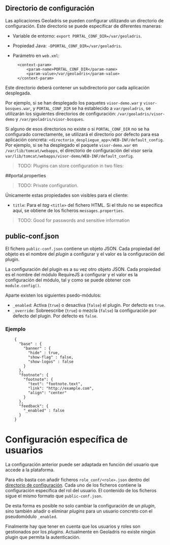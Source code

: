 ## Directorio de configuración

Las aplicaciones Geoladris se pueden configurar utilizando un directorio de configuración. Este directorio se puede especificar de diferentes maneras:

* Variable de entorno: `export PORTAL_CONF_DIR=/var/geoladris`.
* Propiedad Java: `-DPORTAL_CONF_DIR=/var/geoladris`.
* Parámetro en `web.xml`:

  ```
	<context-param>
		<param-name>PORTAL_CONF_DIR</param-name>
		<param-value>/var/geoladris</param-value>
	</context-param>
  ```

Este directorio deberá contener un subdirectorio por cada aplicación desplegada.

Por ejemplo, si se han desplegado los paquetes `visor-demo.war` y `visor-bosques.war`, y `PORTAL_CONF_DIR` se ha establecido a `var/geoladris`, se utilizarán los siguientes directorios de configuración: `/var/geoladris/visor-demo` y `/var/geoladris/visor-bosques`.

Si alguno de esos directorios no existe o si `PORTAL_CONF_DIR` no se ha configurado correctamente, se utilizará el directorio por defecto para esa aplicación concreta: `<directorio_despliegue_app>/WEB-INF/default_config`. Por ejemplo, si se ha desplegado el paquete `visor-demo.war` en `/var/lib/tomcat/webapps`, el directorio de configuración del visor sería `var/lib/tomcat/webapps/visor-demo/WEB-INF/default_config`.

> TODO: Plugins can store configuration in two files:

##portal.properties

> TODO: Private configuration.

Únicamente estas propiedades son visibles para el cliente:

* `title`: Para el _tag_ `<title>` del fichero HTML. Si el título no se especifica aquí, se obtiene de los ficheros `messages.properties`.

> TODO: Good for passwords and sensitive information

## public-conf.json

El fichero `public-conf.json` contiene un objeto JSON. Cada propiedad del objeto es el nombre del _plugin_ a configurar y el valor es la configuración del plugin.

La configuración del plugin es a su vez otro objeto JSON. Cada propiedad es el nombre del módulo RequireJS a configurar y el valor es la configuración del módulo, tal y como se puede obtener con ``module.config()``.

Aparte existen los siguientes psedo-módulos:

* `_enabled`: Activa (`true`) o desactiva (`false`) el plugin. Por defecto es `true`.
* `_override`: Sobreescribe (`true`) o mezcla (`false`) la configuración por defecto del plugin. Por defecto es `false`.

### Ejemplo

```
    {
      "base" : {
        "banner" : {
          "hide" : true,
          "show-flag" : false,
          "show-logos" : false
        }
      },
      "footnote": {
        "footnote": {
          "text": "footnote.text",
          "link": "http://example.com",
          "align": "center"
        }
      },
      "feedback": {
        "_enabled" : false
      }
    }
```

# Configuración específica de usuarios

La configuración anterior puede ser adaptada en función del usuario que accede a la plataforma.

Para ello basta con añadir ficheros `role_conf/<role>.json` dentro del [directorio de configuración](conf_dir.md). Cada uno de los ficheros contiene la configuración específica del rol del usuario. El contenido de los ficheros sigue el mismo formato que `public-conf.json`.

De esta forma es posible no solo cambiar la configuración de un _plugin_, sino también añadir o eliminar _plugins_ para un usuario concreto con el pseudomódulo `_enabled`.

Finalmente hay que tener en cuenta que los usuarios y roles son gestionados por los _plugins_. Actualmente en Geoladris no existe ningún plugin que permita la autenticación.

